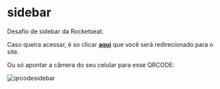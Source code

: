 # sidebar
Desafio de sidebar da Rocketseat.

Caso queira acessar, é so clicar [**aqui**](https://vitox013.github.io/sidebar/) que você será redirecionado para o site.

Ou só apontar a câmera do seu celular para esse QRCODE:


![qrcodesidebar](https://user-images.githubusercontent.com/85710199/168486838-597fbaec-9cb0-4bcd-9aa0-a020674b9f48.png)
